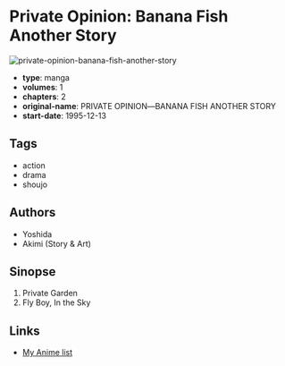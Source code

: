 # Private Opinion: Banana Fish Another Story

![private-opinion-banana-fish-another-story](https://cdn.myanimelist.net/images/manga/2/202641.jpg)

-   **type**: manga
-   **volumes**: 1
-   **chapters**: 2
-   **original-name**: PRIVATE OPINION―BANANA FISH ANOTHER STORY
-   **start-date**: 1995-12-13

## Tags

-   action
-   drama
-   shoujo

## Authors

-   Yoshida
-   Akimi (Story & Art)

## Sinopse

1. Private Garden
2. Fly Boy, In the Sky

## Links

-   [My Anime list](https://myanimelist.net/manga/16593/Private_Opinion__Banana_Fish_Another_Story)
